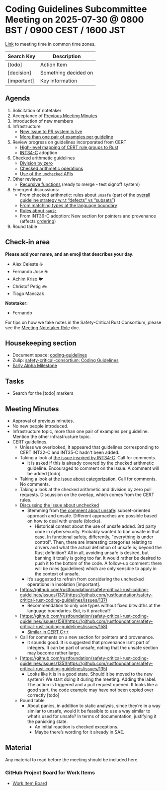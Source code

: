 # **Coding Guidelines Subcommittee Meeting on 2025-07-30 @ 0800 BST / 0900 CEST / 1600 JST**

[Link](https://www.worldtimebuddy.com/?qm=1&lid=14,12,1850147&h=14&date=2025-7-30&sln=8-9&hf=1) to meeting time in common time zones.

| Search Key | Description |
| ----- | ----- |
| \[todo\] | Action Item |
| \[decision\] | Something decided on |
| \[important\] | Key information |

## **Agenda**

1. Solicitation of notetaker  
2. Acceptance of [Previous Meeting Minutes](https://github.com/rustfoundation/safety-critical-rust-consortium/blob/main/subcommittee/coding-guidelines/meetings/2025-07-22/minutes.md)  
3. Introduction of new members  
4. Infrastructure  
   * [New Issue to PR system is live](https://github.com/rustfoundation/safety-critical-rust-coding-guidelines/pull/122)  
   * [More than one pair of examples per guideline](https://github.com/rustfoundation/safety-critical-rust-coding-guidelines/issues/141)  
5. Review progress on guidelines incorporated from CERT  
   * [High-level mapping of CERT rule groups to Rust](https://github.com/rustfoundation/safety-critical-rust-coding-guidelines/issues/152)  
   * [INT34-C](https://github.com/rustfoundation/safety-critical-rust-coding-guidelines/issues/156) adoption  
6. Checked arithmetic guidelines  
   * [Division by zero](https://github.com/rustfoundation/safety-critical-rust-coding-guidelines/pull/132)  
   * [Checked arithmetic operations](https://github.com/rustfoundation/safety-critical-rust-coding-guidelines/pull/136)  
   * [Use of the `unchecked` APIs](https://github.com/rustfoundation/safety-critical-rust-coding-guidelines/issues/148)  
7. Other reviews  
   * [Recursive functions](https://github.com/rustfoundation/safety-critical-rust-coding-guidelines/issues/135) (ready to merge \- test signoff system)  
8. Emergent discussions:  
   * From checked arithmetic: rules about `unsafe` (part of the [overall guideline strategy w.r.t “defects” vs “subsets”](https://github.com/rustfoundation/safety-critical-rust-coding-guidelines/issues/142))  
   * [From matching types at the language boundary](https://github.com/rustfoundation/safety-critical-rust-coding-guidelines/issues/137)  
   * [Rules about `panic`](https://github.com/rustfoundation/safety-critical-rust-coding-guidelines/issues/158)  
   * From INT36-C adoption: New section for pointers and provenance (affects [ordering](https://github.com/rustfoundation/safety-critical-rust-coding-guidelines/issues/157))  
9. Round table

## **Check-in area**

**Please add your name, and an emoji that describes your day.**

* Alex Celeste ☕  
* Fernando Jose ☕  
* Achim Kriso 🐦  
* Christof Petig 🚲  
* Tiago Manczak

**Notetaker:**

* Fernando

For tips on how we take notes in the Safety-Critical Rust Consortium, please see the [Meeting Notetaker Role](https://github.com/rustfoundation/safety-critical-rust-consortium/blob/main/docs/notetaker-role.md) doc.

## **Housekeeping section**

* Document space: [coding-guidelines](https://github.com/rustfoundation/safety-critical-rust-consortium/tree/main/subcommittee/coding-guidelines)  
* Zulip: [safety-critical-consortium: Coding Guidelines](https://rust-lang.zulipchat.com/#narrow/channel/445688-safety-critical-consortium/topic/Coding.20Guidelines)  
* [Early Alpha Milestone](https://github.com/rustfoundation/safety-critical-rust-coding-guidelines/milestone/1)

## **Tasks**

* Search for the \[todo\] markers

## **Meeting Minutes**

* Approval of previous minutes.  
* No new people introduced.  
* Infrastructure topic, more than one pair of examples per guideline. Mention the other infrastructure topic.  
* CERT guidelines.  
  * Unless we overlooked, it appeared that guidelines corresponding to CERT  INT32-C and INT35-C hadn't been added.
  * Taking a look at [the issue inspired by INT34-C](https://github.com/rustfoundation/safety-critical-rust-coding-guidelines/issues/156). Call for comments.  
    * It is asked if this is already covered by the checked arithmetic guideline. Encouraged to comment on the issue. A comment will be added \[todo\].  
  * Taking a look at [the issue about categorization](https://github.com/rustfoundation/safety-critical-rust-coding-guidelines/issues/152). Call for comments. No comments.  
  * Taking a look at the checked arithmetic and division by zero pull requests. Discussion on the overlap, which comes from the CERT rules.  
  * [Discussing the issue about unchecked](https://github.com/rustfoundation/safety-critical-rust-coding-guidelines/issues/148)   
    * Stemming from [the comment about unsafe](https://github.com/rustfoundation/safety-critical-rust-coding-guidelines/issues/148#issuecomment-3089428786): subset-oriented approach and unsafe. Different approaches are possible based on how to deal with unsafe (blocks).  
      * Historical context about the use of unsafe added. 3rd party code in cybersecurity. Probably wanted to ban unsafe in that case. In functional safety, differently, "everything is under control". Then, there are interesting categories relating to drivers and what the actual definition of unsafe is; beyond the Rust definition? All in all, avoiding unsafe is desired, but banning it totally is going too far. It would rather be desired to push it to the bottom of the code. A follow-up comment: there will be rules (guidelines) which are only sensible to apply in the context of unsafe.  
    * It’s suggested to refrain from considering the unchecked operations in insolation \[important\].  
  * [https://github.com/rustfoundation/safety-critical-rust-coding-guidelines/issues/137](https://github.com/rustfoundation/safety-critical-rust-coding-guidelines/issues/137)  
    * Recommendation to only use types without fixed bitwidths at the language boundaries. But, is it practical?  
  * [https://github.com/rustfoundation/safety-critical-rust-coding-guidelines/issues/158](https://github.com/rustfoundation/safety-critical-rust-coding-guidelines/issues/158)  
    * [Similar in CERT C++](https://wiki.sei.cmu.edu/confluence/pages/viewpage.action?pageId=88046339)  
  * Call for comments on a new section for pointers and provenance.  
    * It sounds good. It is suggested that provenance isn’t part of integers. It can be part of unsafe, noting that the unsafe section may become rather large.  
  * [https://github.com/rustfoundation/safety-critical-rust-coding-guidelines/issues/135](https://github.com/rustfoundation/safety-critical-rust-coding-guidelines/issues/135)  
    * Looks like it is in a good state. Should it be moved to the new system? We start doing it during the meeting. Adding the label. The action is triggered and a pull request opened. It looks like a good start, the code example may have not been copied over correctly \[todo\]  
  * Round table  
    * About panics, in addition to static analysis, since they’re in a way similar to unsafe, would it be feasible to use a way similar to what’s used for unsafe? In terms of documentation, justifying it the panicking state.   
      * An initial reaction is checked exceptions.  
      * Maybe there’s wording for it already in SAE.

## **Material**

Any material to read before the meeting should be included here.

### **GitHub Project Board for Work Items**

* [Work Item Board](https://github.com/orgs/rustfoundation/projects/1)

